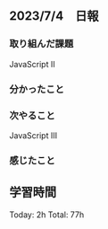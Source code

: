 ## 2023/7/4　日報

### 取り組んだ課題

JavaScript Ⅱ

### 分かったこと


### 次やること

JavaScript Ⅲ
   
### 感じたこと

## 学習時間

  Today: 2h  Total: 77h
